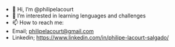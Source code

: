 - 👋 Hi, I’m @philipelacourt
- 👀 I’m interested in learning lenguages and challenges
- 📫 How to reach me:
- Email; philipelacourt@gmail.com
- Linkedin; https://www.linkedin.com/in/philipe-lacourt-salgado/

<!---
philipelacourt/philipelacourt is a ✨ special ✨ repository because its `README.md` (this file) appears on your GitHub profile.
You can click the Preview link to take a look at your changes.
--->
